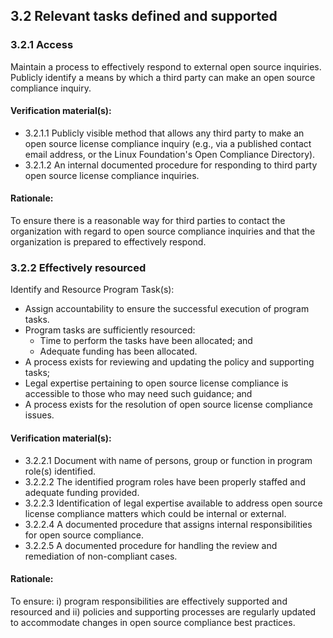 ## 3.2 Relevant tasks defined and supported 

### 3.2.1 Access

Maintain a process to effectively respond to external open source inquiries. Publicly identify a means by which a third party can make an open source compliance inquiry.

#### Verification material(s):
* 3.2.1.1 Publicly visible method that allows any third party to make an open source license compliance inquiry (e.g., via a published contact email address, or the Linux Foundation's Open Compliance Directory).
* 3.2.1.2 An internal documented procedure for responding to third party open source license compliance inquiries.

#### Rationale:
To ensure there is a reasonable way for third parties to contact the organization with regard to open source compliance inquiries and that the organization is prepared to effectively respond.

### 3.2.2 Effectively resourced
Identify and Resource Program Task(s):
* Assign accountability to ensure the successful execution of program tasks.
* Program tasks are sufficiently resourced:
  * Time to perform the tasks have been allocated; and
  * Adequate funding has been allocated.
* A process exists for reviewing and updating the policy and supporting tasks;
* Legal expertise pertaining to open source license compliance is accessible to those who may need
such guidance; and
* A process exists for the resolution of open source license compliance issues.

#### Verification material(s):
* 3.2.2.1 Document with name of persons, group or function in program role(s) identified.
* 3.2.2.2 The identified program roles have been properly staffed and adequate funding provided.
* 3.2.2.3 Identification of legal expertise available to address open source license compliance matters
which could be internal or external.
* 3.2.2.4 A documented procedure that assigns internal responsibilities for open source compliance.
* 3.2.2.5 A documented procedure for handling the review and remediation of non-compliant cases.
  
#### Rationale:
To ensure: i) program responsibilities are effectively supported and resourced and ii) policies and supporting processes are regularly updated to accommodate changes in open source compliance best practices.